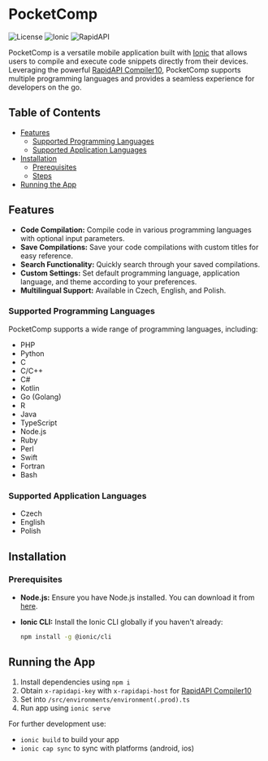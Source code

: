 # PocketComp

![License](https://img.shields.io/badge/License-MIT-blue.svg)
![Ionic](https://img.shields.io/badge/Ionic-5.9.1-blue.svg)
![RapidAPI](https://img.shields.io/badge/RapidAPI-Integration-green.svg)

PocketComp is a versatile mobile application built with [Ionic](https://ionicframework.com/) that allows users to compile and execute code snippets directly from their devices. Leveraging the powerful [RapidAPI Compiler10](https://rapidapi.com/realbrain-realbrain-default/api/code-compiler10), PocketComp supports multiple programming languages and provides a seamless experience for developers on the go.

## Table of Contents

- [Features](#features)
  - [Supported Programming Languages](#supported-programming-languages)
  - [Supported Application Languages](#supported-application-languages)
- [Installation](#installation)
  - [Prerequisites](#prerequisites)
  - [Steps](#steps)
- [Running the App](#running-the-app)

## Features

- **Code Compilation:** Compile code in various programming languages with optional input parameters.
- **Save Compilations:** Save your code compilations with custom titles for easy reference.
- **Search Functionality:** Quickly search through your saved compilations.
- **Custom Settings:** Set default programming language, application language, and theme according to your preferences.
- **Multilingual Support:** Available in Czech, English, and Polish.

### Supported Programming Languages

PocketComp supports a wide range of programming languages, including:

- PHP
- Python
- C
- C/C++
- C#
- Kotlin
- Go (Golang)
- R
- Java
- TypeScript
- Node.js
- Ruby
- Perl
- Swift
- Fortran
- Bash

### Supported Application Languages

- Czech
- English
- Polish

## Installation

### Prerequisites

- **Node.js:** Ensure you have Node.js installed. You can download it from [here](https://nodejs.org/).
- **Ionic CLI:** Install the Ionic CLI globally if you haven't already:

  ```bash
  npm install -g @ionic/cli

## Running the App

1. Install dependencies using ```npm i```
2. Obtain ```x-rapidapi-key``` with ```x-rapidapi-host``` for [RapidAPI Compiler10](https://rapidapi.com/realbrain-realbrain-default/api/code-compiler10)
3. Set into ```/src/environments/environment(.prod).ts```
4. Run app using ```ionic serve```

For further development use:
- ```ionic build``` to build your app
- ```ionic cap sync``` to sync with platforms (android, ios)